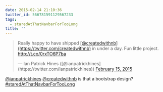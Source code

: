 ```yaml
---
date: 2015-02-14 21:10:36
twitter_id: 566781591129567233
tags:
  - staredAtThatNavbarForTooLong
title: ''
---
```


<blockquote class="twitter-tweet"><p lang="en" dir="ltr">Really happy to have shipped <a href="https://twitter.com/createdwithnb?ref_src=twsrc%5Etfw">[@createdwithnb](https://twitter.com/createdwithnb)</a> in under a day. Fun little project. <a href="http://t.co/0rxTO6P7ba">http://t.co/0rxTO6P7ba</a></p>&mdash; Ian Patrick Hines ([@ianpatrickhines](https://twitter.com/ianpatrickhines)) <a href="https://twitter.com/ianpatrickhines/status/566776385315041280?ref_src=twsrc%5Etfw">February 15, 2015</a></blockquote>
<script async src="https://platform.twitter.com/widgets.js" charset="utf-8"></script>

[@ianpatrickhines](https://twitter.com/ianpatrickhines) [@createdwithnb](https://twitter.com/createdwithnb) is that a bootstrap design? [#staredAtThatNavbarForTooLong](https://twitter.com/hashtag/staredAtThatNavbarForTooLong)
